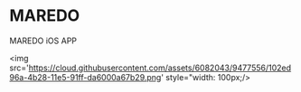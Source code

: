 # MAREDO
MAREDO iOS APP

<img src='https://cloud.githubusercontent.com/assets/6082043/9477556/102ed96a-4b28-11e5-91ff-da6000a67b29.png' style="width: 100px;/>
